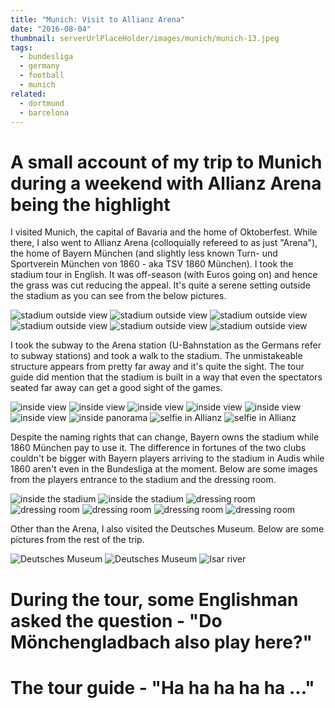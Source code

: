 ```yaml
---
title: "Munich: Visit to Allianz Arena"
date: "2016-08-04"
thumbnail: serverUrlPlaceHolder/images/munich/munich-13.jpeg
tags:
  - bundesliga
  - germany
  - football
  - munich
related:
  - dortmund
  - barcelona
---
```


# A small account of my trip to Munich during a weekend with Allianz Arena being the highlight

I visited Munich, the capital of Bavaria and the home of Oktoberfest. While there, I also went to Allianz Arena (colloquially refereed to as just "Arena"), the home of Bayern München (and slightly less known Turn- und Sportverein München von 1860 - aka TSV 1860 München). I took the stadium tour in English. It was off-season (with Euros going on) and hence the grass was cut reducing the appeal. It's quite a serene setting outside the stadium as you can see from the below pictures.

![stadium outside view](serverUrlPlaceHolder/images/munich/munich-1.jpeg)
![stadium outside view](serverUrlPlaceHolder/images/munich/munich-2.jpeg)
![stadium outside view](serverUrlPlaceHolder/images/munich/munich-21.jpeg)
![stadium outside view](serverUrlPlaceHolder/images/munich/munich-22.jpeg)
![stadium outside view](serverUrlPlaceHolder/images/munich/munich-23.jpeg)
![stadium outside view](serverUrlPlaceHolder/images/munich/munich-24.jpeg)

I took the subway to the Arena station (U-Bahnstation as the Germans refer to subway stations) and took a walk to the stadium. The unmistakeable structure appears from pretty far away and it's quite the sight. The tour guide did mention that the stadium is built in a way that even the spectators seated far away can get a good sight of the games.

![inside view](serverUrlPlaceHolder/images/munich/munich-3.jpeg)
![inside view](serverUrlPlaceHolder/images/munich/munich-4.jpg)
![inside view](serverUrlPlaceHolder/images/munich/munich-12.jpeg)
![inside view](serverUrlPlaceHolder/images/munich/munich-13.jpeg)
![inside view](serverUrlPlaceHolder/images/munich/munich-19.jpeg)
![inside view](serverUrlPlaceHolder/images/munich/munich-25.jpeg)
![inside panorama](serverUrlPlaceHolder/images/munich/munich-5.jpeg)
![selfie in Allianz](serverUrlPlaceHolder/images/munich/munich-20.jpeg)
![selfie in Allianz](serverUrlPlaceHolder/images/munich/munich-6.jpeg)

Despite the naming rights that can change, Bayern owns the stadium while 1860 München pay to use it. The difference in fortunes of the two clubs couldn't be bigger with Bayern players arriving to the stadium in Audis while 1860 aren't even in the Bundesliga at the moment. Below are some images from the players entrance to the stadium and the dressing room.

![inside the stadium](serverUrlPlaceHolder/images/munich/munich-7.jpeg)
![inside the stadium](serverUrlPlaceHolder/images/munich/munich-8.jpeg)
![dressing room](serverUrlPlaceHolder/images/munich/munich-14.jpeg)
![dressing room](serverUrlPlaceHolder/images/munich/munich-15.jpeg)
![dressing room](serverUrlPlaceHolder/images/munich/munich-16.jpeg)
![dressing room](serverUrlPlaceHolder/images/munich/munich-17.jpeg)
![dressing room](serverUrlPlaceHolder/images/munich/munich-18.jpeg)

Other than the Arena, I also visited the Deutsches Museum. Below are some pictures from the rest of the trip.

![Deutsches Museum](serverUrlPlaceHolder/images/munich/munich-9.jpeg)
![Deutsches Museum](serverUrlPlaceHolder/images/munich/munich-11.jpeg)
![Isar river](serverUrlPlaceHolder/images/munich/munich-10.jpeg)

# During the tour, some Englishman asked the question - "Do Mönchengladbach also play here?"

# The tour guide - "Ha ha ha ha ha ..."
